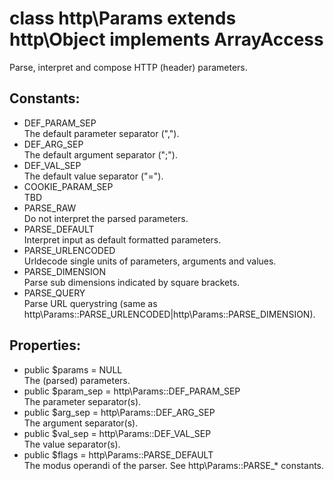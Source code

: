 # class http\Params extends http\Object implements ArrayAccess

Parse, interpret and compose HTTP (header) parameters.

## Constants:

* DEF_PARAM_SEP  
  The default parameter separator (",").
* DEF_ARG_SEP  
  The default argument separator (";").
* DEF_VAL_SEP  
  The default value separator ("=").
* COOKIE_PARAM_SEP  
  TBD
* PARSE_RAW  
  Do not interpret the parsed parameters.
* PARSE_DEFAULT  
  Interpret input as default formatted parameters.
* PARSE_URLENCODED  
  Urldecode single units of parameters, arguments and values.
* PARSE_DIMENSION  
  Parse sub dimensions indicated by square brackets.
* PARSE_QUERY  
  Parse URL querystring (same as http\Params::PARSE_URLENCODED|http\Params::PARSE_DIMENSION).

## Properties:

* public $params = NULL  
  The (parsed) parameters.
* public $param_sep = http\Params::DEF_PARAM_SEP  
  The parameter separator(s).
* public $arg_sep = http\Params::DEF_ARG_SEP  
  The argument separator(s).
* public $val_sep = http\Params::DEF_VAL_SEP  
  The value separator(s).
* public $flags = http\Params::PARSE_DEFAULT  
  The modus operandi of the parser. See http\Params::PARSE_* constants.
